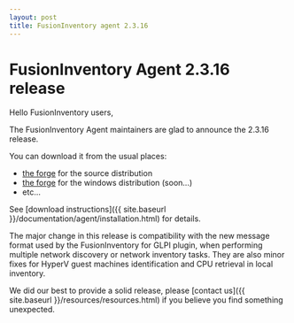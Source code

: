 ```yaml
---
layout: post
title: FusionInventory agent 2.3.16
---
```


# FusionInventory Agent 2.3.16 release

Hello FusionInventory users,

The FusionInventory Agent maintainers are glad to announce the 2.3.16 release.

You can download it from the usual places:

* [the forge](http://forge.fusioninventory.org/projects/fusioninventory-agent/files) for the source distribution
* [the forge](http://forge.fusioninventory.org/projects/fusioninventory-agent-windows-installer/files) for the windows distribution (soon...)
* etc...

See [download instructions]({{ site.baseurl }}/documentation/agent/installation.html) for details.

The major change in this release is compatibility with the new message format
used by the FusionInventory for GLPI plugin, when performing multiple network
discovery or network inventory tasks. They are also minor fixes for HyperV
guest machines identification and CPU retrieval in local inventory.

We did our best to provide a solid release, please [contact us]({{ site.baseurl }}/resources/resources.html) if
you believe you find something unexpected.

